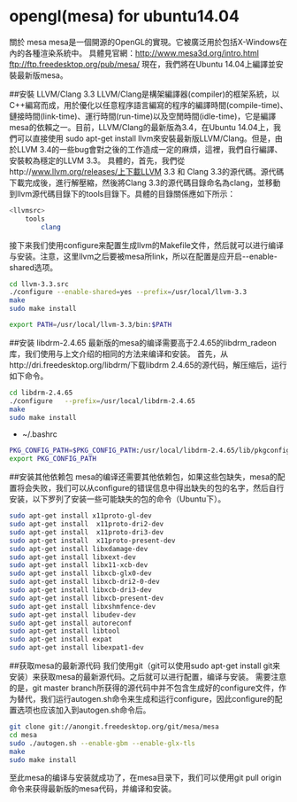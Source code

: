 # opengl(mesa) for ubuntu14.04

關於 mesa
mesa是一個開源的OpenGL的實現。它被廣泛用於包括X-Windows在內的各種渲染系統中。 具體見官網：http://www.mesa3d.org/intro.html
       ftp://ftp.freedesktop.org/pub/mesa/
現在，我們將在Ubuntu 14.04上編譯並安裝最新版mesa。

##安裝 LLVM/Clang 3.3
LLVM/Clang是構架編譯器(compiler)的框架系統，以C++編寫而成，用於優化以任意程序語言編寫的程序的編譯時間(compile-time)、鏈接時間(link-time)、運行時間(run-time)以及空閒時間(idle-time)，它是編譯mesa的依賴之一。目前，LLVM/Clang的最新版為3.4，在Ubuntu 14.04上，我們可以直接使用 sudo apt-get install llvm來安裝最新版LLVM/Clang。但是，由於LLVM 3.4的一些bug會對之後的工作造成一定的麻煩，這裡，我們自行編譯、安裝較為穩定的LLVM 3.3。
具體的，首先，我們從http://www.llvm.org/releases/上下載LLVM 3.3 和 Clang 3.3的源代碼。源代碼下載完成後，進行解壓縮，然後將Clang 3.3的源代碼目錄命名為clang，並移動到llvm源代碼目錄下的tools目錄下。具體的目錄關係應如下所示：

```sh
<llvmsrc>
    tools
        clang
```

接下来我们使用configure来配置生成llvm的Makefile文件，然后就可以进行编译与安装。注意，这里llvm之后要被mesa所link，所以在配置是应开启--enable-shared选项。


```sh
cd llvm-3.3.src
./configure --enable-shared=yes --prefix=/usr/local/llvm-3.3
make
sudo make install
```
```sh
export PATH=/usr/local/llvm-3.3/bin:$PATH
```

##安装 libdrm-2.4.65
最新版的mesa的编译需要高于2.4.65的libdrm_radeon库，我们使用与上文介绍的相同的方法来编译和安装。
首先，从http://dri.freedesktop.org/libdrm/下载libdrm 2.4.65的源代码，解压缩后，运行如下命令。

```sh
cd libdrm-2.4.65
./configure   --prefix=/usr/local/libdrm-2.4.65
make
sudo make install
```
- ~/.bashrc

```sh
PKG_CONFIG_PATH=$PKG_CONFIG_PATH:/usr/local/libdrm-2.4.65/lib/pkgconfig
export PKG_CONFIG_PATH

```


##安装其他依赖包
mesa的编译还需要其他依赖包，如果这些包缺失，mesa的配置将会失败，我们可以从configure的错误信息中得出缺失的包的名字，然后自行安装，以下罗列了安装一些可能缺失的包的命令（Ubuntu下）。

```sh
sudo apt-get install x11proto-gl-dev
sudo apt-get install  x11proto-dri2-dev
sudo apt-get install  x11proto-dri3-dev
sudo apt-get install  x11proto-present-dev
sudo apt-get install libxdamage-dev
sudo apt-get install libxext-dev
sudo apt-get install libx11-xcb-dev
sudo apt-get install libxcb-glx0-dev
sudo apt-get install libxcb-dri2-0-dev
sudo apt-get install libxcb-dri3-dev
sudo apt-get install libxcb-present-dev
sudo apt-get install libxshmfence-dev
sudo apt-get install libudev-dev
sudo apt-get install autoreconf
sudo apt-get install libtool
sudo apt-get install expat
sudo apt-get install libexpat1-dev
```
##获取mesa的最新源代码
我们使用git（git可以使用sudo apt-get install git来安装）来获取mesa的最新源代码。之后就可以进行配置，编译与安装。 需要注意的是，git master branch所获得的源代码中并不包含生成好的configure文件，作为替代，我们运行autogen.sh命令来生成和运行configure，因此configure的配置选项也应该加入到autogen.sh命令后。 
```sh
git clone git://anongit.freedesktop.org/git/mesa/mesa
cd mesa
sudo ./autogen.sh --enable-gbm --enable-glx-tls
make
sudo make install
```
至此mesa的编译与安装就成功了，在mesa目录下，我们可以使用git pull origin命令来获得最新版的mesa代码，并编译和安装。



